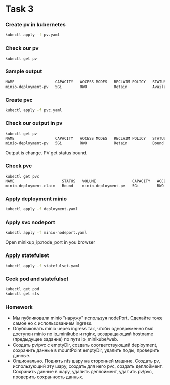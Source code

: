 # Task 3
### Create pv in kubernetes
```bash
kubectl apply -f pv.yaml
```
### Check our pv
```bash
kubectl get pv
```
### Sample output
```bash
NAME                  CAPACITY   ACCESS MODES   RECLAIM POLICY   STATUS      CLAIM   STORAGECLASS   REASON   AGE
minio-deployment-pv   5Gi        RWO            Retain           Available                                   5s
```
### Create pvc
```bash
kubectl apply -f pvc.yaml
```
### Check our output in pv 
```bash
kubectl get pv
NAME                  CAPACITY   ACCESS MODES   RECLAIM POLICY   STATUS   CLAIM                            STORAGECLASS   REASON   AGE
minio-deployment-pv   5Gi        RWO            Retain           Bound    default/minio-deployment-claim                           94s
```
Output is change. PV get status bound.
### Check pvc
```bash
kubectl get pvc
NAME                     STATUS   VOLUME                CAPACITY   ACCESS MODES   STORAGECLASS   AGE
minio-deployment-claim   Bound    minio-deployment-pv   5Gi        RWO                           79s
```
### Apply deployment minio
```bash
kubectl apply -f deployment.yaml
```
### Apply svc nodeport
```bash
kubectl apply -f minio-nodeport.yaml
```
Open minikup_ip:node_port in you browser
### Apply statefulset
```bash
kubectl apply -f statefulset.yaml
```
### Ceck pod and statefulset
```bash
kubectl get pod
kubectl get sts
```

### Homework
* Мы публиковали minio "наружу" используя nodePort. Сделайте тоже самое но с использованием ingress.
* Опубликовать minio через ingress так, чтобы одновременно был доступен minio по ip_minikube и nginx, возвращающий hostname (предыдущее задание) по пути ip_minikube/web.
* Создать pv/pvc с emptyDir, создать соответствующий deployment, сохранить данные в mountPoint emptyDir, удалить поды, проверить данные.
* Опционально. Поднять nfs шару на сторонней машине. Создать pv, использующий эту шару, создать для него pvc, создать деплоймент. Сохранить данные в шару, удалить деплоймент, удалить pv/pvc, проверить сохранность данных.